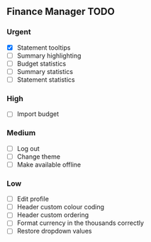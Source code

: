 ## Finance Manager TODO 

### Urgent

- [x] Statement tooltips
- [ ] Summary highlighting
- [ ] Budget statistics
- [ ] Summary statistics
- [ ] Statement statistics

### High

- [ ] Import budget

### Medium

- [ ] Log out
- [ ] Change theme
- [ ] Make available offline
### Low

- [ ] Edit profile
- [ ] Header custom colour coding
- [ ] Header custom ordering
- [ ] Format currency in the thousands correctly
- [ ] Restore dropdown values
